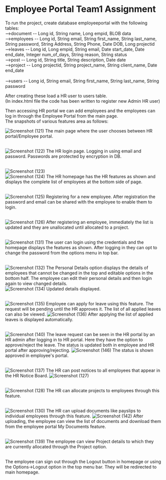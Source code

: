 # Employee Portal Team1 Assignment
To run the project, create database employeeportal with the following tables:<br/>
-->document -- Long id, String name, Long empid, BLOB data<br/>
-->employees -- Long id, String email, String first_name, String last_name, String password, String Address, String Phone, Date DOB, Long projectid<br/>
-->leaves -- Long id, Long empid, String email, Date start_date, Date end_date, Integer num_of_days, String reason, String status<br/>
-->post -- Long id, String title, String description, Date date<br/>
-->project -- Long projectid, String project_name, String client_name, Date end_date<br/><br/>
-->users -- Long id, String email, String first_name, String last_name, String password<br/>

After creating these load a HR user to users table.<br/>
(In index.html file the code has been written to register new Admin HR user)<br/>

Then accessing HR portal we can add employees and the employees can log in through the Employee Portal from the main page.<br/>
The snapshots of various features area as follows:<br/>

![Screenshot (121)](https://user-images.githubusercontent.com/86296356/215067426-5c05034b-9c35-4ae0-8418-bcee3d459532.png)
The main page where the user chooses between HR portal/Employee portal.<br/><br/>

![Screenshot (122)](https://user-images.githubusercontent.com/86296356/215067601-ab10df42-c859-4398-baba-8c05b71018d9.png)
The HR login page. Logging in using email and password. Passwords are protected by encryption in DB.<br/><br/>

![Screenshot (123)](https://user-images.githubusercontent.com/86296356/215067872-83738670-6fa6-4a26-a915-c598db3a864c.png)<br/>
![Screenshot (124)](https://user-images.githubusercontent.com/86296356/215067942-f057037c-d4c2-4c31-bdc1-eea4527b8b9e.png)
The HR homepage has the HR features as shown and displays the complete list of employees at the bottom side of page.<br/><br/>

![Screenshot (125)](https://user-images.githubusercontent.com/86296356/215068153-1a7bc402-68b8-43c5-8074-959dfa03527c.png)
Registering for a new employee. After registration the password and email can be shared with the employee to enable them to login.<br/><br/>

![Screenshot (126)](https://user-images.githubusercontent.com/86296356/215068397-e8bc05cc-58dc-41a6-8b23-4e4969ae1a76.png)
After registering an employee, immediately the list is updated and they are unallocated until allocated to a project.<br/><br/>

![Screenshot (131)](https://user-images.githubusercontent.com/86296356/215068632-e7bb74c4-6ea3-4314-ac45-ae5fc522eff4.png)
The user can login using the credentials and the homepage displays the features as shown. After logging in they can opt to change the password from the options menu in top bar.<br/><br/>

![Screenshot (132)](https://user-images.githubusercontent.com/86296356/215068959-eacaf1c6-95c7-4d01-a937-9a3eb66b5f9c.png)
The Personal Details option displays the details of employees that cannot be changed in the top and editable options in the bottom half. The employee can edit their personal details and then login again to view changed details.<br/>
![Screenshot (134)](https://user-images.githubusercontent.com/86296356/215069220-ffa06444-b9c8-4f09-b47f-3423e4f9155e.png)
Updated details displayed.<br/><br/>

![Screenshot (135)](https://user-images.githubusercontent.com/86296356/215069404-8e3df1d6-29ce-43e2-bb99-2f7dbf583e41.png)
Employee can apply for leave using this feature. The request will be pending until the HR approves it. The list of all applied leaves can also be viewed.
![Screenshot (136)](https://user-images.githubusercontent.com/86296356/215069633-e05fbd96-61c7-4841-ab04-019cb47e118c.png)
After applying the list of applied leaves is displayed automatically.<br/><br/>

![Screenshot (140)](https://user-images.githubusercontent.com/86296356/215069909-5ef24d36-7c63-4628-b024-90a0818e9d8b.png)
The leave request can be seen in the HR portal by an HR admin after logging in to HR portal. Here they have the option to approve/reject the leave. The status is updated both in employee and HR portal after approving/rejecting.
![Screenshot (146)](https://user-images.githubusercontent.com/86296356/215070439-7f6fe612-da95-4948-981c-7db9c884bdd9.png)
The status is shown approved in employee's portal.<br/><br/>

![Screenshot (137)](https://user-images.githubusercontent.com/86296356/215070564-b5618f13-f7ab-494f-86d1-b1996d07c9db.png)
The HR can post notices to all employees that appear in the HR Notice Board.
![Screenshot (127)](https://user-images.githubusercontent.com/86296356/215070803-1f9f14f9-96db-41f0-b2e6-d7eaef3b3364.png)
<br/><br/>

![Screenshot (128)](https://user-images.githubusercontent.com/86296356/215070862-3625fb47-484f-4d03-a91f-710bbee8a54b.png)
The HR can allocate projects to employees through this feature.<br/><br/>

![Screenshot (130)](https://user-images.githubusercontent.com/86296356/215070996-ed92dccf-37de-4d2c-9040-197baa304945.png)
The HR can upload documents like payslips to individual employees through this feature.
![Screenshot (142)](https://user-images.githubusercontent.com/86296356/215071542-e88356d1-6bc0-4664-a392-c803a32f4bf5.png)
After uploading, the employee can view the list of documents and download them from the employee portal My Documents feature.
<br/><br/>

![Screenshot (139)](https://user-images.githubusercontent.com/86296356/215071378-898786f9-4bce-41cb-ba4b-37fe6ed0b745.png)
The employee can view Project details to which they are currently allocated through the Project option.<br/><br/>

The employee can sign out through the Logout button in homepage or using the Options->Logout option in the top menu bar. They will be redirected to main homepage.
<br/>
